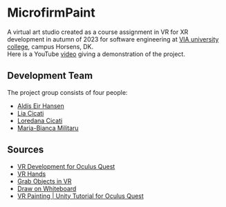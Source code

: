 # MicrofirmPaint
A virtual art studio created as a course assignment in VR for XR development in autumn of 2023 for software engineering at [VIA university college](https://via.dk), campus Horsens, DK.  
Here is a YouTube [video](https://youtu.be/L9hE09kW-aQ) giving a demonstration of the project.

## Development Team
The project group consists of four people:

- [Aldís Eir Hansen](https://github.com/AlleyCatRacer)
- [Lia Cicati](https://github.com/LiaCicati)
- [Loredana Cicati](https://github.com/LoredanaCicati)
- [Maria-Bianca Militaru](https://github.com/biancamilitaru)

## Sources
- [VR Development for Oculus Quest](https://www.youtube.com/watch?v=MJjj-EzMVTc&list=PLi-PVxA9VifcdqzeQ1bkV_T5B-YuLKNII&index=11)
- [VR Hands](https://www.youtube.com/watch?v=ijcn-mIJL5s)
- [Grab Objects in VR](https://www.youtube.com/watch?v=FyhNnbZR28I)
- [Draw on Whiteboard](https://www.youtube.com/watch?v=sHE5ubsP-E8&t=1702s)
- [VR Painting | Unity Tutorial for Oculus Quest](https://www.youtube.com/watch?v=UyGSOju9aWw)
